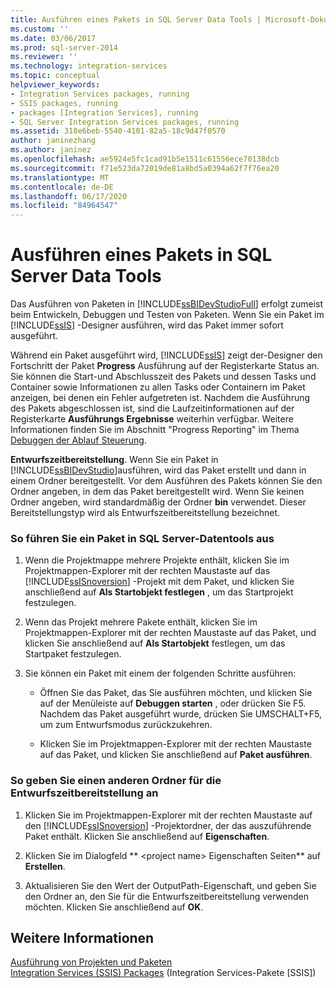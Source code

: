 ```yaml
---
title: Ausführen eines Pakets in SQL Server Data Tools | Microsoft-Dokumentation
ms.custom: ''
ms.date: 03/06/2017
ms.prod: sql-server-2014
ms.reviewer: ''
ms.technology: integration-services
ms.topic: conceptual
helpviewer_keywords:
- Integration Services packages, running
- SSIS packages, running
- packages [Integration Services], running
- SQL Server Integration Services packages, running
ms.assetid: 318e6beb-5540-4101-82a5-18c9d47f0570
author: janinezhang
ms.author: janinez
ms.openlocfilehash: ae5924e5fc1cad91b5e1511c61556ece70138dcb
ms.sourcegitcommit: f71e523da72019de81a8bd5a0394a62f7f76ea20
ms.translationtype: MT
ms.contentlocale: de-DE
ms.lasthandoff: 06/17/2020
ms.locfileid: "84964547"
---
```

# <a name="run-a-package-in-sql-server-data-tools"></a>Ausführen eines Pakets in SQL Server Data Tools
  Das Ausführen von Paketen in [!INCLUDE[ssBIDevStudioFull](../includes/ssbidevstudiofull-md.md)] erfolgt zumeist beim Entwickeln, Debuggen und Testen von Paketen. Wenn Sie ein Paket im [!INCLUDE[ssIS](../includes/ssis-md.md)] -Designer ausführen, wird das Paket immer sofort ausgeführt.  
  
 Während ein Paket ausgeführt wird, [!INCLUDE[ssIS](../includes/ssis-md.md)] zeigt der-Designer den Fortschritt der Paket **Progress** Ausführung auf der Registerkarte Status an. Sie können die Start-und Abschlusszeit des Pakets und dessen Tasks und Container sowie Informationen zu allen Tasks oder Containern im Paket anzeigen, bei denen ein Fehler aufgetreten ist. Nachdem die Ausführung des Pakets abgeschlossen ist, sind die Laufzeitinformationen auf der Registerkarte **Ausführungs Ergebnisse** weiterhin verfügbar. Weitere Informationen finden Sie im Abschnitt "Progress Reporting" im Thema [Debuggen der Ablauf Steuerung](control-flow/control-flow.md).  
  
 **Entwurfszeitbereitstellung**. Wenn Sie ein Paket in [!INCLUDE[ssBIDevStudio](../includes/ssbidevstudio-md.md)]ausführen, wird das Paket erstellt und dann in einem Ordner bereitgestellt. Vor dem Ausführen des Pakets können Sie den Ordner angeben, in dem das Paket bereitgestellt wird. Wenn Sie keinen Ordner angeben, wird standardmäßig der Ordner **bin** verwendet. Dieser Bereitstellungstyp wird als Entwurfszeitbereitstellung bezeichnet.  
  
### <a name="to-run-a-package-in-sql-server-data-tools"></a>So führen Sie ein Paket in SQL Server-Datentools aus  
  
1.  Wenn die Projektmappe mehrere Projekte enthält, klicken Sie im Projektmappen-Explorer mit der rechten Maustaste auf das [!INCLUDE[ssISnoversion](../includes/ssisnoversion-md.md)] -Projekt mit dem Paket, und klicken Sie anschließend auf **Als Startobjekt festlegen** , um das Startprojekt festzulegen.  
  
2.  Wenn das Projekt mehrere Pakete enthält, klicken Sie im Projektmappen-Explorer mit der rechten Maustaste auf das Paket, und klicken Sie anschließend auf **Als Startobjekt** festlegen, um das Startpaket festzulegen.  
  
3.  Sie können ein Paket mit einem der folgenden Schritte ausführen:  
  
    -   Öffnen Sie das Paket, das Sie ausführen möchten, und klicken Sie auf der Menüleiste auf **Debuggen starten** , oder drücken Sie F5. Nachdem das Paket ausgeführt wurde, drücken Sie UMSCHALT+F5, um zum Entwurfsmodus zurückzukehren.  
  
    -   Klicken Sie im Projektmappen-Explorer mit der rechten Maustaste auf das Paket, und klicken Sie anschließend auf **Paket ausführen**.  
  
### <a name="to-specify-a-different-folder-for-design-time-deployment"></a>So geben Sie einen anderen Ordner für die Entwurfszeitbereitstellung an  
  
1.  Klicken Sie im Projektmappen-Explorer mit der rechten Maustaste auf den [!INCLUDE[ssISnoversion](../includes/ssisnoversion-md.md)] -Projektordner, der das auszuführende Paket enthält. Klicken Sie anschließend auf **Eigenschaften**.  
  
2.  Klicken Sie im Dialogfeld ** \<project name> Eigenschaften Seiten** auf **Erstellen**.  
  
3.  Aktualisieren Sie den Wert der OutputPath-Eigenschaft, und geben Sie den Ordner an, den Sie für die Entwurfszeitbereitstellung verwenden möchten. Klicken Sie anschließend auf **OK**.  
  
## <a name="see-also"></a>Weitere Informationen  
 [Ausführung von Projekten und Paketen](packages/run-integration-services-ssis-packages.md)   
 [Integration Services &#40;SSIS&#41; Packages](../../2014/integration-services/integration-services-ssis-packages.md) (Integration Services-Pakete [SSIS])  
  
  
